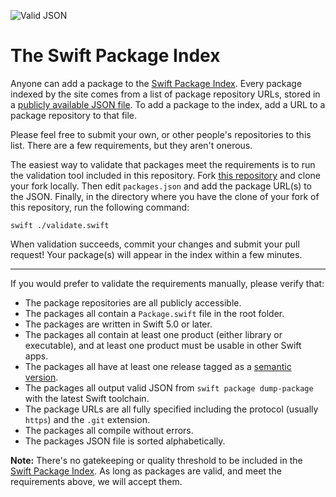 ![Valid JSON](https://github.com/SwiftPackageIndex/PackageList/workflows/Valid%20JSON/badge.svg)

# The Swift Package Index

Anyone can add a package to the [Swift Package Index](https://swiftpackageindex.com). Every package indexed by the site comes from a list of package repository URLs, stored in a [publicly available JSON file](https://github.com/SwiftPackageIndex/PackageList/blob/main/packages.json). To add a package to the index, add a URL to a package repository to that file.

Please feel free to submit your own, or other people's repositories to this list. There are a few requirements, but they aren't onerous.

The easiest way to validate that packages meet the requirements is to run the validation tool included in this repository. Fork [this repository](https://github.com/SwiftPackageIndex/PackageList/) and clone your fork locally. Then edit `packages.json` and add the package URL(s) to the JSON. Finally, in the directory where you have the clone of your fork of this repository, run the following command:

```shell
swift ./validate.swift
```

When validation succeeds, commit your changes and submit your pull request! Your package(s) will appear in the index within a few minutes.

---

If you would prefer to validate the requirements manually, please verify that:

* The package repositories are all publicly accessible.
* The packages all contain a `Package.swift` file in the root folder.
* The packages are written in Swift 5.0 or later.
* The packages all contain at least one product (either library or executable), and at least one product must be usable in other Swift apps.
* The packages all have at least one release tagged as a [semantic version](https://semver.org/).
* The packages all output valid JSON from `swift package dump-package` with the latest Swift toolchain.
* The package URLs are all fully specified including the protocol (usually `https`) and the `.git` extension.
* The packages all compile without errors.
* The packages JSON file is sorted alphabetically.

**Note:** There's no gatekeeping or quality threshold to be included in the [Swift Package Index](https://swiftpackageindex.com). As long as packages are valid, and meet the requirements above, we will accept them.
